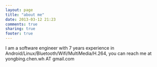```yaml
---
layout: page
title: "about me"
date: 2013-03-12 21:23
comments: true
sharing: true
footer: true
---
```


I am a software engineer with 7 years experience in Android/Linux/Bluetooth/Wifi/MultiMedia/H.264, you can reach me at yongbing.chen.wh AT gmail.com
